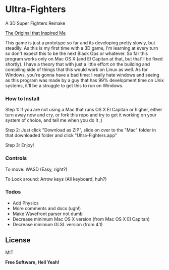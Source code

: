 # Ultra-Fighters

A 3D Super Fighters Remake

[The Original that Inspired Me](http://www.twoplayergames.org/play/592-Super_Fighters.html)

This game is just a prototype so far and its developing pretty slowly, but steadily. As this is my first time with 
a 3D game, I'm learning at every turn so don't expect this to be the next Black Ops or whatever. 
So far this program works only on Mac OS X (and El Capitan at that, but that'll be fixed shortly). I have a theory
that with just a little effort on the building and compiling side of things that this would work on Linux as well.
As for Windows, you're gonna have a bad time: I really hate windows and seeing as this program was made by a guy 
that has 99% development time on Unix systems, it'll be a struggle to get this to run on Windows.

### How to Install

Step 1: If you are not using a Mac that runs OS X El Capitan or higher, either turn away now and cry, or fork this 
repo and try to get it working on your system of choice, and tell me when you do it ;)

Step 2: Just click "Download as ZIP", slide on over to the "Mac" folder in that downloaded folder and click 
"Ultra-Fighters.app"

Step 3: Enjoy!


### Controls

To move: WASD (Easy, right?)

To Look around: Arrow keys (All keyboard, huh?)


### Todos
 - Add Physics
 - More comments and docs (ugh!)
 - Make Wavefront parser not dumb
 - Decrease minimum Mac OS X version (from Mac OS X El Capitan)
 - Decrease minimum GLSL version (from 4.1)

License
----

MIT


**Free Software, Hell Yeah!**
